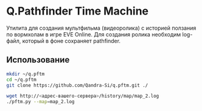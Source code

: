 # Q.Pathfinder Time Machine

Утилита для создания мультфильма (видеоролика) с историей ползания по вормхолам в игре EVE Online. Для создания ролика необходим log-файл, который в фоне сохраняет pathfinder.

## Использование

```bash
mkdir ~/q.pftm
cd ~/q.pftm
git clone https://github.com/Qandra-Si/q.pftm.git ./

wget http://<адрес-вашего-сервера>/history/map/map_2.log
./pftm.py --map=map_2.log
```
